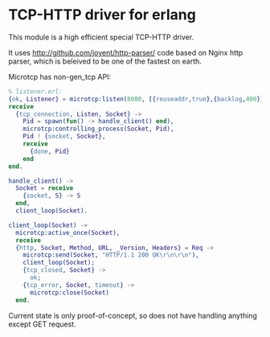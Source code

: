 TCP-HTTP driver for erlang
==========================

This module is a high efficient special TCP-HTTP driver.

It uses http://github.com/joyent/http-parser/ code based on Nginx http parser, which is beleived
to be one of the fastest on earth.

Microtcp has non-gen_tcp API:


```erlang
% listener.erl:
{ok, Listener} = microtcp:listen(8080, [{reuseaddr,true},{backlog,400}]),
receive
  {tcp_connection, Listen, Socket} ->
    Pid = spawn(fun() -> handle_client() end),
    microtcp:controlling_process(Socket, Pid),
    Pid ! {socket, Socket},
    receive
      {done, Pid}
    end
end.

handle_client() ->
  Socket = receive
    {socket, S} -> S
  end,
  client_loop(Socket).

client_loop(Socket) ->
  microtcp:active_once(Socket),
  receive
  {http, Socket, Method, URL, _Version, Headers} = Req ->
    microtcp:send(Socket, "HTTP/1.1 200 OK\r\n\r\n"),
    client_loop(Socket);
    {tcp_closed, Socket} ->
      ok;
    {tcp_error, Socket, timeout} ->
      microtcp:close(Socket)  
  end.
```

Current state is only proof-of-concept, so does not have handling anything except GET request.

